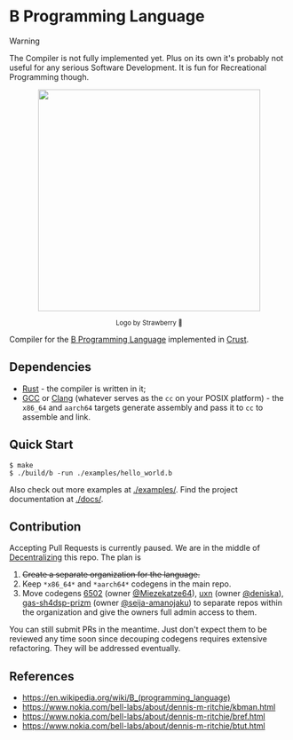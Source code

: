 # B Programming Language

> [!WARNING]
> The Compiler is not fully implemented yet. Plus on its own it's probably not useful for any serious Software Development. It is fun for Recreational Programming though.

<p align=center>
  <img src="./logo/logo_strawberry.png" width=400>
</p>

<p align=center>
  <sub>Logo by Strawberry 🍓</sub>
</p>

Compiler for the [B Programming Language](https://en.wikipedia.org/wiki/B_(programming_language)) implemented in [Crust](https://github.com/tsoding/crust).

## Dependencies

- [Rust](https://www.rust-lang.org/) - the compiler is written in it;
- [GCC](https://gcc.gnu.org/) or [Clang](https://clang.llvm.org/) (whatever serves as the `cc` on your POSIX platform) - the `x86_64` and `aarch64` targets generate assembly and pass it to `cc` to assemble and link.

<!-- TODO: document specific dependencies for the rest of the targets. Like mingw32-w64 and wine on Linux for gas-x86_64-Windows, etc. -->

## Quick Start

```console
$ make
$ ./build/b -run ./examples/hello_world.b
```

Also check out more examples at [./examples/](./examples/).
Find the project documentation at [./docs/](./docs/).

## Contribution

Accepting Pull Requests is currently paused. We are in the middle of [Decentralizing](https://github.com/tsoding/b/issues/62) this repo. The plan is

1. ~~Create a separate organization for the language.~~
2. Keep `*x86_64*` and `*aarch64*` codegens in the main repo.
3. Move codegens [6502](./src/codegen/mos6502.rs) (owner [@Miezekatze64](https://github.com/miezekatze64)), [uxn](./src/codegen/uxn.rs) (owner [@deniska](https://github.com/deniska)), [gas-sh4dsp-prizm](https://github.com/tsoding/b/pull/175) (owner [@seija-amanojaku](https://github.com/seija-amanojaku)) to separate repos within the organization and give the owners full admin access to them.

You can still submit PRs in the meantime. Just don't expect them to be reviewed any time soon since decouping codegens requires extensive refactoring. They will be addressed eventually.

## References

- https://en.wikipedia.org/wiki/B_(programming_language)
- https://www.nokia.com/bell-labs/about/dennis-m-ritchie/kbman.html
- https://www.nokia.com/bell-labs/about/dennis-m-ritchie/bref.html
- https://www.nokia.com/bell-labs/about/dennis-m-ritchie/btut.html
